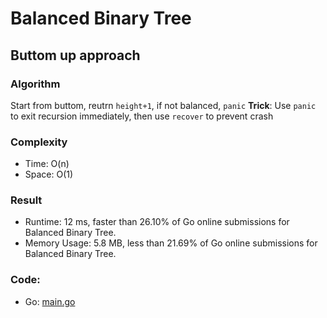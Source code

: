 # Balanced Binary Tree
## Buttom up approach
### Algorithm
Start from buttom, reutrn `height+1`, if not balanced, `panic`
**Trick**: Use `panic` to exit recursion immediately, then use `recover` to prevent crash
### Complexity
- Time: O(n)
- Space: O(1)
### Result
- Runtime: 12 ms, faster than 26.10% of Go online submissions for Balanced Binary Tree.
- Memory Usage: 5.8 MB, less than 21.69% of Go online submissions for Balanced Binary Tree.
### Code:
- Go: [main.go](#maingo)